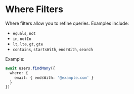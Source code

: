 # Where Filters

Where filters allow you to refine queries. Examples include:

- `equals`, `not`
- `in`, `notIn`
- `lt`, `lte`, `gt`, `gte`
- `contains`, `startsWith`, `endsWith`, `search`

Example:

```Typescript
await users.findMany({
  where: {
    email: { endsWith: '@example.com' }
  }
})
```

